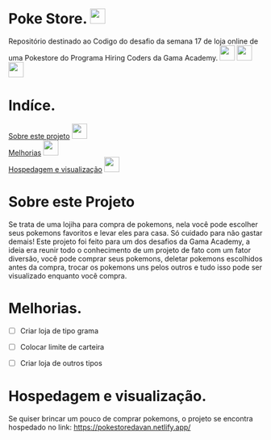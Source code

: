 # Poke Store. <img src="http://i.imgur.com/4VTVTkk.png" width="30" height="30">

Repositório destinado ao Codigo do desafio da semana 17 de loja online de uma Pokestore do Programa Hiring Coders da Gama Academy.
<img src="https://i.imgur.com/J9ynKU9.png" width="30" height="30"> <img src="https://i.imgur.com/jee6nD3.png" width="30" height="30">   <img src="http://i.imgur.com/dRY9tTv.png" width="30" height="30">      
     


# Indíce.
<a href="#Sobre este Projeto">Sobre este projeto</a> <img src="http://i.imgur.com/Gi9bvn1.png" width="30" height="30"> <br>
<a href="#Melhorias">Melhorias</a> <img src="http://i.imgur.com/GGg5FQu.png" width="30" height="30"> <br>
<a href="#Hospedagem e visualização">Hospedagem e visualização</a> <img src="http://i.imgur.com/2BmEJY1.png" width="30" height="30">


# Sobre este Projeto
Se trata de uma lojiha para compra de pokemons, nela você pode escolher seus pokemons favoritos e levar eles para casa. Só cuidado para não gastar demais!
Este projeto foi feito para um dos desafios da Gama Academy, a ideia era reunir todo o conhecimento de um projeto de fato com um fator diversão, você pode comprar seus pokemons, deletar pokemons escolhidos antes da compra, trocar os pokemons uns pelos outros e tudo isso pode ser visualizado enquanto você compra.


# Melhorias.

- [ ] Criar loja de tipo grama
- [ ] Colocar limite de carteira
- [ ] Criar loja de outros tipos


# Hospedagem e visualização.
Se quiser brincar um pouco de comprar pokemons, o projeto se encontra hospedado no link: 
https://pokestoredavan.netlify.app/
